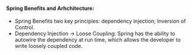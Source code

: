 #### Spring Benefits and Arhchitecture:
- Spring Benefits two key principles: dependency injection; Inversion of Control.
- Dependency Injection -> Loose Coupling: Spring has the ability to autowire the dependency at run time, which allows the developer to write loosely coupled code.
